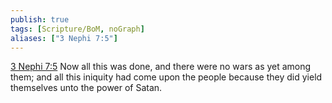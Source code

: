 ```yaml
---
publish: true
tags: [Scripture/BoM, noGraph]
aliases: ["3 Nephi 7:5"]
---
```

[3 Nephi 7:5](https://churchofjesuschrist.org/study/scriptures/bofm/3-ne/7?lang=eng&id=p5#p5) Now all this was done, and there were no wars as yet among them; and all this iniquity had come upon the people because they did yield themselves unto the power of Satan.
